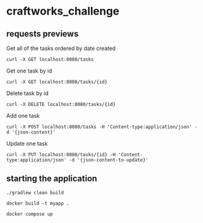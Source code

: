 # craftworks_challenge

## requests previews

Get all of the tasks ordered by date created

`curl -X GET localhost:8080/tasks`

Get one task by id

`curl -X GET localhost:8080/tasks/{id}`

Delete task by id

`curl -X DELETE localhost:8080/tasks/{id}`

Add one task

`curl -X POST localhost:8080/tasks -H 'Content-type:application/json' -d '{json-content}'`

Update one task

`curl -X PUT localhost:8080/tasks/{id} -H 'Content-type:application/json' -d '{json-content-to-update}'`

## starting the application
`./gradlew clean build`

`docker build -t myapp .`

`docker compose up`
